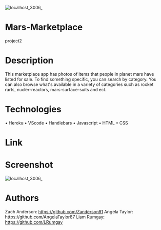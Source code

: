 ![localhost_3006_](https://user-images.githubusercontent.com/82851741/131939489-c2498923-a535-454c-a1d2-44dbaa715737.png)
# Mars-Marketplace
project2

# Description 
This marketplace app has photos of items that people in planet mars have listed for sale. To find something specific, you can search by category. You can also browse what's available in a variety of categories such as rocket rarts, nucler-reactors, mars-surface-suits and ect.

# Technologies
• Heroku
• VScode
• Handlebars
• Javascript
• HTML
• CSS

# Link


# Screenshot
![localhost_3006_](https://user-images.githubusercontent.com/82851741/131939489-c2498923-a535-454c-a1d2-44dbaa715737.png)

# Authors
Zach Anderson: https://github.com/Zanderson91
Angela Taylor: https://github.com/AngelaTaylor87
Liam Rumgay: https://github.com/LRumgay

